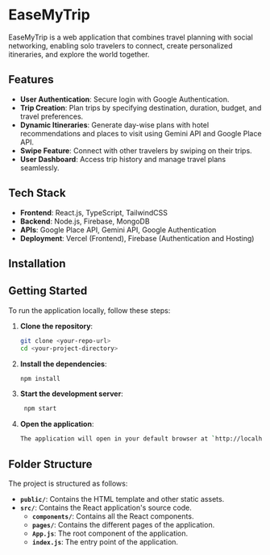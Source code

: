 # EaseMyTrip

EaseMyTrip is a web application that combines travel planning with social networking, enabling solo travelers to connect, create personalized itineraries, and explore the world together.

## Features
- **User Authentication**: Secure login with Google Authentication.
- **Trip Creation**: Plan trips by specifying destination, duration, budget, and travel preferences.
- **Dynamic Itineraries**: Generate day-wise plans with hotel recommendations and places to visit using Gemini API and Google Place API.
- **Swipe Feature**: Connect with other travelers by swiping on their trips.
- **User Dashboard**: Access trip history and manage travel plans seamlessly.

## Tech Stack
- **Frontend**: React.js, TypeScript, TailwindCSS
- **Backend**: Node.js, Firebase, MongoDB
- **APIs**: Google Place API, Gemini API, Google Authentication
- **Deployment**: Vercel (Frontend), Firebase (Authentication and Hosting)

## Installation

## Getting Started

To run the application locally, follow these steps:

1. **Clone the repository**:
   ```bash
   git clone <your-repo-url>
   cd <your-project-directory>

2. **Install the dependencies**:
   ```bash
   npm install

3. **Start the development server**:
   ```bash
    npm start

4. **Open the application**:
    ```bash
    The application will open in your default browser at `http://localhost:3000`.

## Folder Structure

The project is structured as follows:

- **`public/`**: Contains the HTML template and other static assets.
- **`src/`**: Contains the React application's source code.
  - **`components/`**: Contains all the React components.
  - **`pages/`**: Contains the different pages of the application.
  - **`App.js`**: The root component of the application.
  - **`index.js`**: The entry point of the application.

   
